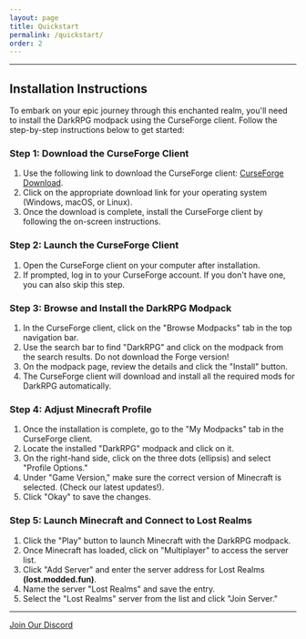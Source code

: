 ```yaml
---
layout: page
title: Quickstart
permalink: /quickstart/
order: 2
---
```


<hr color="#7B4B94">

## **Installation Instructions**

To embark on your epic journey through this enchanted realm, you'll need to install the DarkRPG modpack using the CurseForge client. Follow the step-by-step instructions below to get started:

### Step 1: Download the CurseForge Client ###

1. Use the following link to download the CurseForge client: [CurseForge Download][download-link].
2. Click on the appropriate download link for your operating system (Windows, macOS, or Linux).
3. Once the download is complete, install the CurseForge client by following the on-screen instructions.

### Step 2: Launch the CurseForge Client ###

1. Open the CurseForge client on your computer after installation.
2. If prompted, log in to your CurseForge account. If you don't have one, you can also skip this step.

### Step 3: Browse and Install the DarkRPG Modpack ###

1. In the CurseForge client, click on the "Browse Modpacks" tab in the top navigation bar.
2. Use the search bar to find "DarkRPG" and click on the modpack from the search results. Do not download the Forge version!
3. On the modpack page, review the details and click the "Install" button.
4. The CurseForge client will download and install all the required mods for DarkRPG automatically.

### Step 4: Adjust Minecraft Profile ###

1. Once the installation is complete, go to the "My Modpacks" tab in the CurseForge client.
2. Locate the installed "DarkRPG" modpack and click on it.
3. On the right-hand side, click on the three dots (ellipsis) and select "Profile Options."
4. Under "Game Version," make sure the correct version of Minecraft is selected. (Check our latest updates!).
5. Click "Okay" to save the changes.

### Step 5: Launch Minecraft and Connect to Lost Realms ###

1. Click the "Play" button to launch Minecraft with the DarkRPG modpack.
2. Once Minecraft has loaded, click on "Multiplayer" to access the server list.
3. Click "Add Server" and enter the server address for Lost Realms **(lost.modded.fun)**.
4. Name the server "Lost Realms" and save the entry.
5. Select the "Lost Realms" server from the list and click "Join Server."


<hr color="#7B4B94">

[Join Our Discord][discord]

[discord]: https://discord.gg/5fhRG77PUm
[download-link]: https://www.curseforge.com/download/app

